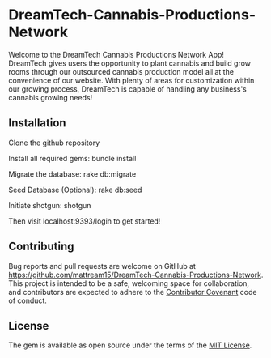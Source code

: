 # DreamTech-Cannabis-Productions-Network

Welcome to the DreamTech Cannabis Productions Network App! DreamTech gives users the opportunity to plant cannabis and build grow rooms through our outsourced cannabis production model all at the convenience of our website. With plenty of areas for customization within our growing process, DreamTech is capable of handling any business's cannabis growing needs!

## Installation

Clone the github repository

Install all required gems: bundle install

Migrate the database: rake db:migrate

Seed Database (Optional): rake db:seed

Initiate shotgun: shotgun

Then visit localhost:9393/login to get started!

## Contributing

Bug reports and pull requests are welcome on GitHub at https://github.com/mattream15/DreamTech-Cannabis-Productions-Network. This project is intended to be a safe, welcoming space for collaboration, and contributors are expected to adhere to the [Contributor Covenant](http://contributor-covenant.org) code of conduct.

## License

The gem is available as open source under the terms of the [MIT License](https://opensource.org/licenses/MIT).

